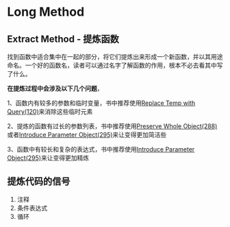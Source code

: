 # Long Method

## Extract Method - 提炼函数

找到函数中适合集中在一起的部分，将它们提炼出来形成一个新函数，并以其用途命名。一个好的函数名，读者可以通过名字了解函数的作用，根本不必去看其中写了什么。

**在提炼过程中会涉及以下几个问题**，

1、函数内有较多的参数和临时变量，书中推荐使用[Replace Temp with Query(120)](..\重新组织函数\Replace-Temp-with-Query.md)来消除这些临时元素

2、提炼的函数有过长的参数列表，书中推荐使用[Preserve Whole Object(288)](..\简化函数调用\Preserve-Whole-Object.md)或者[Introduce Parameter Object(295)](..\简化函数调用\Introduce-Parameter-Object.md)来让变得更加简洁些

3、函数中有较长和复杂的表达式，书中推荐使用[Introduce Parameter Object(295)](..\重新组织函数\Introduce-Explaining-Variable.md)来让变得更加精炼

## 提炼代码的信号

1. 注释
2. 条件表达式
3. 循环


